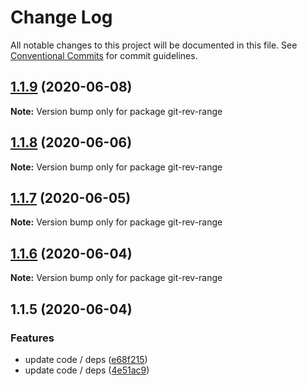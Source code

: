 # Change Log

All notable changes to this project will be documented in this file.
See [Conventional Commits](https://conventionalcommits.org) for commit guidelines.

## [1.1.9](https://github.com/bluelovers/ws-git-lazy/compare/git-rev-range@1.1.8...git-rev-range@1.1.9) (2020-06-08)

**Note:** Version bump only for package git-rev-range





## [1.1.8](https://github.com/bluelovers/ws-git-lazy/compare/git-rev-range@1.1.7...git-rev-range@1.1.8) (2020-06-06)

**Note:** Version bump only for package git-rev-range





## [1.1.7](https://github.com/bluelovers/ws-git-lazy/compare/git-rev-range@1.1.6...git-rev-range@1.1.7) (2020-06-05)

**Note:** Version bump only for package git-rev-range





## [1.1.6](https://github.com/bluelovers/ws-git-lazy/compare/git-rev-range@1.1.5...git-rev-range@1.1.6) (2020-06-04)

**Note:** Version bump only for package git-rev-range





## 1.1.5 (2020-06-04)


### Features

* update code / deps ([e68f215](https://github.com/bluelovers/ws-git-lazy/commit/e68f2152739a244f99da4d05c1ed27f283eccd37))
* update code / deps ([4e51ac9](https://github.com/bluelovers/ws-git-lazy/commit/4e51ac92473ecd9d855c0fdbe52530a1b9d4ca82))
